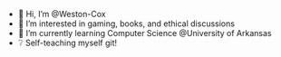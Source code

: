 - 👋 Hi, I’m @Weston-Cox
- 👀 I’m interested in gaming, books, and ethical discussions
- 🌱 I’m currently learning Computer Science @University of Arkansas
- ❔ Self-teaching myself git!


